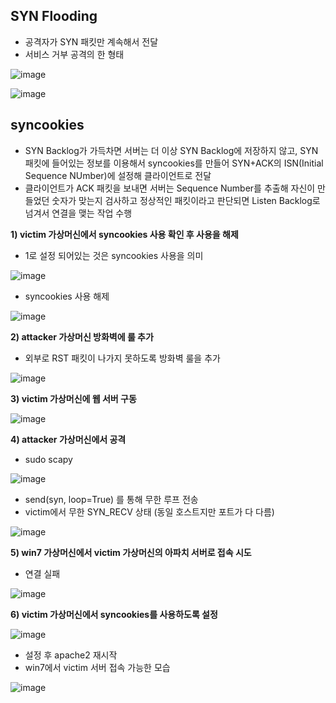 ## SYN Flooding ##
- 공격자가 SYN 패킷만 계속해서 전달
- 서비스 거부 공격의 한 형태

![image](https://github.com/xodbs1123/Network/assets/61976898/9537cf2f-b704-42b8-8a89-51664d71ce08)

![image](https://github.com/xodbs1123/Network/assets/61976898/530da349-a9c6-4096-a433-fe59cd23e9fa)

## syncookies ##
- SYN Backlog가 가득차면 서버는 더 이상 SYN Backlog에 저장하지 않고, SYN 패킷에 들어있는 정보를 이용해서 syncookies를 만들어 SYN+ACK의 ISN(Initial Sequence NUmber)에 설정해 클라이언트로 전달
- 클라이언트가 ACK 패킷을 보내면 서버는 Sequence Number를 추출해 자신이 만들었던 숫자가 맞는지 검사하고 정상적인 패킷이라고 판단되면 Listen Backlog로 넘겨서 연결을 맺는 작업 수행

**1) victim 가상머신에서 syncookies 사용 확인 후 사용을 해제**

- 1로 설정 되어있는 것은 syncookies 사용을 의미

![image](https://github.com/xodbs1123/Network/assets/61976898/8a8a71cc-8363-42c9-aac9-e29b67664770)

- syncookies 사용 해제

![image](https://github.com/xodbs1123/Network/assets/61976898/793c508b-f814-40cf-8b9e-682fab610b64)

**2) attacker 가상머신 방화벽에 룰 추가**
- 외부로 RST 패킷이 나가지 못하도록 방화벽 룰을 추가

![image](https://github.com/xodbs1123/Network/assets/61976898/a58dd23d-9231-491a-b661-8fc3df9223b5)

**3) victim 가상머신에 웹 서버 구동** 

![image](https://github.com/xodbs1123/Network/assets/61976898/c41e75dd-ab9f-4913-805c-de6e01208c9c)

**4) attacker 가상머신에서 공격**
- sudo scapy

![image](https://github.com/xodbs1123/Network/assets/61976898/7a6596ce-1c48-43e1-b0ab-c21561613e54)

- send(syn, loop=True) 를 통해 무한 루프 전송
- victim에서 무한 SYN_RECV 상태 (동일 호스트지만 포트가 다 다름)

![image](https://github.com/xodbs1123/Network/assets/61976898/17854523-123e-47be-84d5-b21b83a2f094)

**5) win7 가상머신에서 victim 가상머신의 아파치 서버로 접속 시도**
- 연결 실패

![image](https://github.com/xodbs1123/Network/assets/61976898/c86f38ef-4bdd-4408-833b-aebd9863aa7f)

**6) victim 가상머신에서 syncookies를 사용하도록 설정**

![image](https://github.com/xodbs1123/Network/assets/61976898/d8e653d7-a192-4a8a-98f1-1a45895da9b1)

- 설정 후 apache2 재시작
- win7에서 victim 서버 접속 가능한 모습

![image](https://github.com/xodbs1123/Network/assets/61976898/3bdd32f9-3ee2-4a23-9641-15ce6c4dc0f0)
